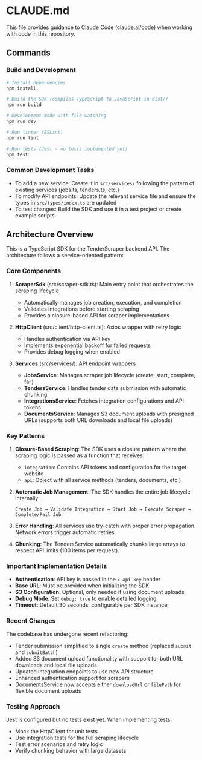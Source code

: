 # CLAUDE.md

This file provides guidance to Claude Code (claude.ai/code) when working with code in this repository.

## Commands

### Build and Development
```bash
# Install dependencies
npm install

# Build the SDK (compiles TypeScript to JavaScript in dist/)
npm run build

# Development mode with file watching
npm run dev

# Run linter (ESLint)
npm run lint

# Run tests (Jest - no tests implemented yet)
npm test
```

### Common Development Tasks
- To add a new service: Create it in `src/services/` following the pattern of existing services (jobs.ts, tenders.ts, etc.)
- To modify API endpoints: Update the relevant service file and ensure the types in `src/types/index.ts` are updated
- To test changes: Build the SDK and use it in a test project or create example scripts

## Architecture Overview

This is a TypeScript SDK for the TenderScraper backend API. The architecture follows a service-oriented pattern:

### Core Components

1. **ScraperSdk** (src/scraper-sdk.ts): Main entry point that orchestrates the scraping lifecycle
   - Automatically manages job creation, execution, and completion
   - Validates integrations before starting scraping
   - Provides a closure-based API for scraper implementations

2. **HttpClient** (src/client/http-client.ts): Axios wrapper with retry logic
   - Handles authentication via API key
   - Implements exponential backoff for failed requests
   - Provides debug logging when enabled

3. **Services** (src/services/): API endpoint wrappers
   - **JobsService**: Manages scraper job lifecycle (create, start, complete, fail)
   - **TendersService**: Handles tender data submission with automatic chunking
   - **IntegrationsService**: Fetches integration configurations and API tokens
   - **DocumentsService**: Manages S3 document uploads with presigned URLs (supports both URL downloads and local file uploads)

### Key Patterns

1. **Closure-Based Scraping**: The SDK uses a closure pattern where the scraping logic is passed as a function that receives:
   - `integration`: Contains API tokens and configuration for the target website
   - `api`: Object with all service methods (tenders, documents, etc.)

2. **Automatic Job Management**: The SDK handles the entire job lifecycle internally:
   ```
   Create Job → Validate Integration → Start Job → Execute Scraper → Complete/Fail Job
   ```

3. **Error Handling**: All services use try-catch with proper error propagation. Network errors trigger automatic retries.

4. **Chunking**: The TendersService automatically chunks large arrays to respect API limits (100 items per request).

### Important Implementation Details

- **Authentication**: API key is passed in the `x-api-key` header
- **Base URL**: Must be provided when initializing the SDK
- **S3 Configuration**: Optional, only needed if using document uploads
- **Debug Mode**: Set `debug: true` to enable detailed logging
- **Timeout**: Default 30 seconds, configurable per SDK instance

### Recent Changes

The codebase has undergone recent refactoring:
- Tender submission simplified to single `create` method (replaced `submit` and `submitBatch`)
- Added S3 document upload functionality with support for both URL downloads and local file uploads
- Updated integration endpoints to use new API structure
- Enhanced authentication support for scrapers
- DocumentsService now accepts either `downloadUrl` or `filePath` for flexible document uploads

### Testing Approach

Jest is configured but no tests exist yet. When implementing tests:
- Mock the HttpClient for unit tests
- Use integration tests for the full scraping lifecycle
- Test error scenarios and retry logic
- Verify chunking behavior with large datasets